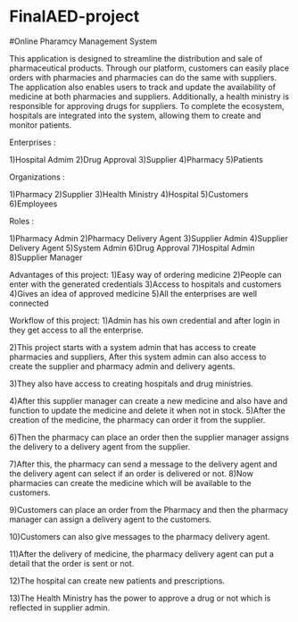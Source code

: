 # FinalAED-project

#Online Pharamcy Management System



This application is designed to streamline the distribution and sale of pharmaceutical products. Through our platform, customers can easily place orders with pharmacies and pharmacies can do the same with suppliers. The application also enables users to track and update the availability of medicine at both pharmacies and suppliers. Additionally, a health ministry is responsible for approving drugs for suppliers. To complete the ecosystem, hospitals are integrated into the system, allowing them to create and monitor patients.
 
Enterprises :

1)Hospital Admim      2)Drug Approval       3)Supplier         4)Pharmacy      5)Patients
 
Organizations  :

1)Pharmacy      2)Supplier      3)Health Ministry        4)Hospital      5)Customers      6)Employees
 
Roles :

1)Pharmacy Admin     2)Pharmacy Delivery Agent         3)Supplier Admin        4)Supplier Delivery Agent        5)System Admin        6)Drug Approval
7)Hospital Admin        8)Supplier Manager
 
Advantages of this project:
1)Easy way of ordering medicine
2)People can enter with the generated credentials
3)Access to hospitals and customers
4)Gives an idea of approved medicine
5)All the enterprises are well connected
 
 
 
Workflow of this project:
1)Admin has his own credential and after login in they get access to all the enterprise.

2)This project starts with a system admin that has access to create pharmacies and suppliers, After this system admin can also access to create the supplier and pharmacy admin and delivery agents.

3)They also have access to creating hospitals and drug ministries.

4)After this supplier manager can create a new medicine and also have and function to update the medicine and delete it when not in stock.
5)After the creation of the medicine, the pharmacy can order it from the supplier.

6)Then the pharmacy can place an order then the supplier manager assigns the delivery to a delivery agent from the supplier.

7)After this, the pharmacy can send a message to the delivery agent and the delivery agent can select if an order is delivered or not.
8)Now pharmacies can create the medicine which will be available to the customers.

9)Customers can place an order from the Pharmacy and then the pharmacy manager can assign a delivery agent to the customers.

10)Customers can also give messages to the pharmacy delivery agent.

11)After the delivery of medicine, the pharmacy delivery agent can put a detail that the order is sent or not.

12)The hospital can create new patients and prescriptions.

13)The Health Ministry has the power to approve a drug or not which is reflected in supplier admin. 

